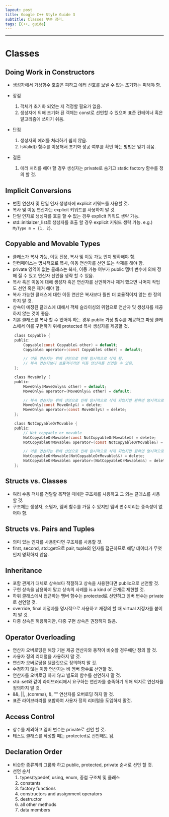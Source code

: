 ```yaml
---
layout: post
title: Google C++ Style Guide 3
subtitle: Classes 부분 정리.
tags: [C++, guide]
---
```


-------------

# Classes
## Doing Work in Constructors
- 생성자에서 가상함수 호출은 피하고 에러 신호를 보낼 수 없는 초기화는 피해야 함.

- 장점
    1. 객체가 초기화 되었는 지 걱정할 필요가 없음.
	2. 생성자에 의해 초기화 된 객체는 const로 선언할 수 있으며 표준 컨테이너 혹은 알고리즘에 쓰이기 쉬움.
- 단점
    1. 생성자의 에러를 처리하기 쉽지 않음. 
	2. IsValid() 함수를 이용해서 초기화 성공 여부를 확인 하는 방법은 잊기 쉬움.
- 결론
    1. 에러 처리를 해야 할 경우 생성자는 private로 숨기고 static factory 함수를 정의 할 것.
	
## Implicit Conversions
- 변환 연산자 및 단일 인자 생성자에 explicit 키워드를 사용할 것.
- 복사 및 이동 연산자는 explicit 키워드를 사용하지 말 것.
- 단일 인자로 생성자를 호출 할 수 없는 경우 explicit 키워드 생략 가능.
- std::initialzer_list로 생성자를 호출 할 경우 explicit 키워드 생략 가능. e.g.) `MyType m = {1, 2}`.

## Copyable and Movable Types
- 클래스가 복사 가능, 이동 전용, 복사 및 이동 가능 인지 명확해야 함.
- 인터페이스는 명시적으로 복사, 이동 연산자를 선언 또는 삭제를 해야 함.
- private 영역이 없는 클래스는 복사, 이동 가능 여부가 public 멤버 변수에 의해 정해 질 수 있고 연산자 선언을 생략 할 수 있음.
- 복사 혹은 이동에 대해 생성자 혹은 연산자를 선언하거나 제거 했으면 나머지 작업도 선언 혹은 제거 해야 함.
- 복사 가능한 클래스에 대한 이동 연산은 복사보다 훨씬 더 효율적이지 않는 한 정의하지 말 것.
- 상속이 예정된 클래스에 대해서 객체 슬라이싱의 위험으로 연산자 및 생성자를 제공하지 않는 것이 좋음.
- 기본 클래스를 복사 할 수 있어야 하는 경우 public 가상 함수를 제공하고 파생 클래스에서 이를 구현하기 위해 protected 복사 생성자를 제공할 것.
~~~C
    class Copyable {
    public:
        Copyable(const Copyable& other) = default;
        Copyable& operator=(const Copyable& other) = default;

        // 이동 연산자는 위에 선언으로 인해 암시적으로 삭제 됨.
        // 복사 연산자보다 효율적이라면 이동 연산자를 선언할 수 있음.
    };

    class MoveOnly {
    public:
        MoveOnly(MoveOnly&& other) = default;
        MoveOnly& operator=(MoveOnly&& other) = default;

        // 복사 연산자는 위에 선언으로 인해 암시적으로 삭제 되었지만 원하면 명시적으로 삭제 해도 됨.
        MoveOnly(const MoveOnly&) = delete;
        MoveOnly& operator=(const MoveOnly&) = delete;
    };

    class NotCopyableOrMovable {
    public:
        // Not copyable or movable
        NotCopyableOrMovable(const NotCopyableOrMovable&) = delete;
        NotCopyableOrMovable& operator=(const NotCopyableOrMovable&) = delete;

        // 이동 연산자는 위에 선언으로 인해 암시적으로 삭제 되었지만 원하면 명시적으로 삭제 해도 됨.
        NotCopyableOrMovable(NotCopyableOrMovable&&) = delete;
        NotCopyableOrMovable& operator=(NotCopyableOrMovable&&) = delete;
    };
~~~

## Structs vs. Classes
- 여러 수동 객체를 전달할 목적일 때에만 구조체를 사용하고 그 외는 클래스를 사용할 것.
- 구조체는 생성자, 소멸자, 멤버 함수를 가질 수 있지만 멤버 변수끼리는 종속성이 없어야 함.

## Structs vs. Pairs and Tuples
- 의미 있는 인자를 사용한다면 구조체를 사용할 것.
- first, second, std::get<X>으로 pair, tuple의 인자를 접근하므로 해당 데이터가 무엇인지 명확하지 않음.

## Inheritance
- 포함 관계가 대체로 상속보다 적절하고 상속을 사용한다면 public으로 선언할 것.
- 구현 상속을 남용하지 말고 상속의 사례를 is a kind of 관계로 제한할 것.
- 하위 클래스에서 접근하는 멤버 함수는 protected로 선언하고 멤버 변수는 private로 선언할 것.
- override, final 지정자를 명시적으로 사용하고 재정의 할 때 virtual 지정자를 붙이지 말 것.
- 다중 상속은 허용하지만, 다중 구현 상속은 권장하지 않음.

## Operator Overloading
- 연산자 오버로딩은 해당 기본 제공 연산자와 동작이 비슷할 경우에만 정의 할 것.
- 사용자 정의 리터럴을 사용하지 말 것.
- 연산자 오버로딩을 템플릿으로 정의하지 말 것.
- 수정하지 않는 이항 연산자는 비 멤버 함수로 선언할 것.
- 연산자를 오버로딩 하지 않고 별도의 함수를 선언하지 말 것.
- std::set와 같이 라이브러리에서 요구하는 연산자를 충족하기 위해 억지로 연산자를 정의하지 말 것.
- &&, ||, ,(comma), &, "" 연산자를 오버로딩 하지 말 것.
- 표준 라이브러리를 포함하여 사용자 정의 리터럴을 도입하지 말것.

## Access Control
- 상수를 제외하고 멤버 변수는 private로 선언 할 것.
- 테스트 클래스를 작성할 때는 protected로 선언해도 됨.

## Declaration Order
- 비슷한 종류끼리 그룹화 하고 public, protected, private 순서로 선언 할 것.
- 선언 순서
    1. types(typedef, using, enum, 중첩 구조체 및 클래스
    2. constants
    3. factory functions
    4. constructors and assignment operators
    5. destructor
    6. all other methods
    7. data members